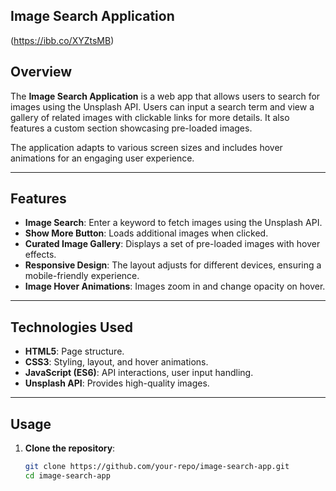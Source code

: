 ## Image Search Application
   (https://ibb.co/XYZtsMB)
   
## Overview
The **Image Search Application** is a web app that allows users to search for images using the Unsplash API. Users can input a search term and view a gallery of related images with clickable links for more details. It also features a custom section showcasing pre-loaded images.

The application adapts to various screen sizes and includes hover animations for an engaging user experience.

---

## Features

- **Image Search**: Enter a keyword to fetch images using the Unsplash API.
- **Show More Button**: Loads additional images when clicked.
- **Curated Image Gallery**: Displays a set of pre-loaded images with hover effects.
- **Responsive Design**: The layout adjusts for different devices, ensuring a mobile-friendly experience.
- **Image Hover Animations**: Images zoom in and change opacity on hover.

---

## Technologies Used

- **HTML5**: Page structure.
- **CSS3**: Styling, layout, and hover animations.
- **JavaScript (ES6)**: API interactions, user input handling.
- **Unsplash API**: Provides high-quality images.

---

## Usage

1. **Clone the repository**:
   ```bash
   git clone https://github.com/your-repo/image-search-app.git
   cd image-search-app
